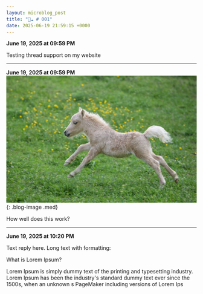 ```yaml
---
layout: microblog_post
title: "🔵☁️ # 001"
date: 2025-06-19 21:59:15 +0000
---
```


**June 19, 2025 at 09:59 PM**

Testing thread support on my website

---

**June 19, 2025 at 09:59 PM**
![testing-thread-support-on-my-w](/assets/images/microblog/testing-thread-support-on-my-w-0.jpg){: .blog-image .med}


How well does this work?

---

**June 19, 2025 at 10:20 PM**

Text reply here. Long text with formatting: 

What is Lorem Ipsum?

Lorem Ipsum is simply dummy text of the printing and typesetting industry. Lorem Ipsum has been the industry's standard dummy text ever since the 1500s, when an unknown s PageMaker including versions of Lorem Ips
